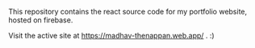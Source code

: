 This repository contains the react source code for my portfolio website, hosted on firebase.

Visit the active site at https://madhav-thenappan.web.app/ . :)
